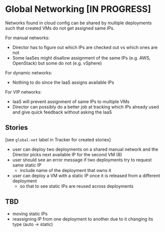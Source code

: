 # Global Networking [IN PROGRESS]

Networks found in cloud config can be shared by multiple deployments such that created VMs do not get assigned same IPs.

For manual networks:
- Director has to figure out which IPs are checked out vs which ones are not
- Some IaaSes might disallow assignment of the same IPs (e.g. AWS, OpenStack) but some do not (e.g. vSphere)

For dynamic networks:
- Nothing to do since the IaaS assigns available IPs

For VIP networks:
- IaaS will prevent assignment of same IPs to multiple VMs
- Director can possibly do a better job at tracking which IPs already used and give quick feedback without asking the IaaS

## Stories

[see `global-net` label in Tracker for created stories]

* user can deploy two deployments on a shared manual network and the Director picks next available IP for the second VM (8)
* user should see an error message if two deployments try to request same static IP
  - include name of the deployment that owns it
* user can deploy a VM with a static IP once it is released from a different deployment
  - so that to see static IPs are reused across deployments

## TBD

- moving static IPs
- reassigning IP from one deployment to another due to it changing its type (auto -> static)
